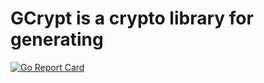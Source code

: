 # GCrypt is a crypto library for generating



[![Go Report Card](https://goreportcard.com/badge/github.com/shaurya-xyz/gcrypt)](https://goreportcard.com/report/github.com/shaurya-xyz/gcrypt)  